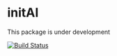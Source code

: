 # initAI

This package is under development

[![Build Status](https://github.com/ai-ml-with-kapil/initAI.jl/actions/workflows/CI.yml/badge.svg?branch=master)](https://github.com/ai-ml-with-kapil/initAI.jl/actions/workflows/CI.yml?query=branch%3Amaster)
